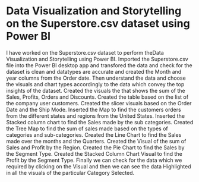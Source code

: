 # Data Visualization and Storytelling on the Superstore.csv dataset using Power BI
I have worked on the Superstore.csv dataset to perform theData Visualization and Storytelling using Power BI.
Imported the Superstore.csv file into the Power BI desktop app and transfored the data and check for the dataset is clean and datatypes are accurate and created the Month and year columns from the Order date.
Then understand the data and choose the visuals and chart types accordingly to the data which convey the top insights of the dataset.
Created the visuals the that shows the sum of the Sales, Profits, Orders and Discounts.
Created the table based on the list of the company user customers.
Created the slicer visuals based on the Order Date and the Ship Mode.
Inserted the Map to find the customers orders from the different states and regions from the United States.
Inserted the Stacked column chart to find the Sales made by the sub categories.
Created the Tree Map to find the sum of sales made based on the types of categories and sub-categories.
Created the Line Chart to find the Sales made over the months and the Quarters.
Created the Visual of the sum of Sales and Profit by the Region.
Created the Pie Chart to find the Sales by the Segment Type.
Created the Stacked Column Chart Visual to find the Profit by the Segment Type.
Finally we can check for the data which we required by clicking on the Visual and then we can see the data Highlighted in all the visuals of the particular Category Selected.
